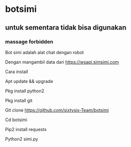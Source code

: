 # botsimi

## untuk sementara tidak bisa digunakan ##

### massage forbidden ###

Bot simi adalah alat chat dengan robot

Dengan mangambil data dari https://wsapi.simsimi.com

Cara install

Apt update && upgrade

Pkg install python2

Pkg install git

Git clone https://github.com/sixtysix-Team/botsimi

Cd botsimi

Pip2 install requests

Python2 simi.py
